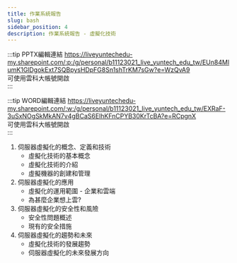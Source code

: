 ```yaml
---
title: 作業系統報告
slug: bash
sidebar_position: 4
description: 作業系統報告 - 虛擬化技術
---
```

:::tip PPTX編輯連結
https://liveyuntechedu-my.sharepoint.com/:p:/g/personal/b11123021_live_yuntech_edu_tw/EUn84MlumK1GlDgokExt7SQBpysHDpFG8Sn1shTrKM7sGw?e=WzQvA9  
可使用雲科大帳號開啟  
:::

:::tip WORD編輯連結
https://liveyuntechedu-my.sharepoint.com/:w:/g/personal/b11123021_live_yuntech_edu_tw/EXRaF-3uSxNOgSkMkAN7v4gBCaS6ElhKFnCPYB30KrTcBA?e=RCpgnX  
可使用雲科大帳號開啟  
:::

1. 伺服器虛擬化的概念、定義和技術
    - 虛擬化技術的基本概念 
    - 虛擬化技術的介紹
    - 虛擬機器的創建和管理
2. 伺服器虛擬化的應用
    - 虛擬化的運用範圍 - 企業和雲端
    - 為甚麼企業想上雲?
3. 伺服器虛擬化的安全性和風險
    - 安全性問題概述
    - 現有的安全措施
4. 伺服器虛擬化的趨勢和未來
    - 虛擬化技術的發展趨勢
    - 伺服器虛擬化的未來發展方向